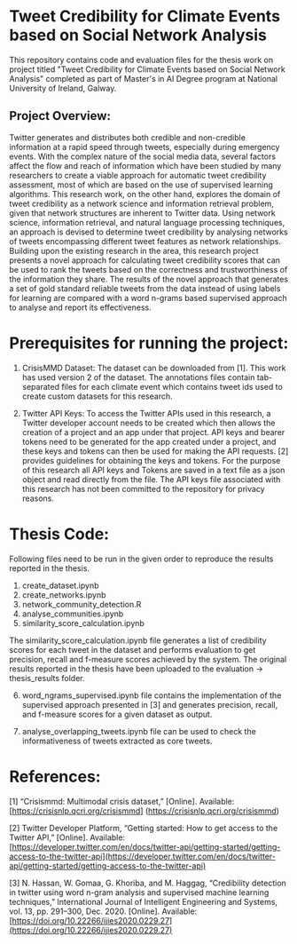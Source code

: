 # Tweet Credibility for Climate Events based on Social Network Analysis

This repository contains code and evaluation files for the thesis work on project titled "Tweet Credibility for Climate Events based on Social Network Analysis"  completed as part of Master's in AI Degree program at National University of Ireland, Galway.

## Project Overview:

Twitter generates and distributes both credible and non-credible information at a rapid speed through tweets, especially during emergency events. With the complex nature of the social media data, several factors affect the flow and reach of information which have been studied by many researchers to create a viable approach for automatic tweet credibility assessment, most of which are based on the use of supervised learning algorithms. This research work, on the other hand, explores the domain of tweet credibility as a network science and information retrieval problem, given that network structures are inherent to Twitter data. Using network science, information retrieval, and natural language processing techniques, an approach is devised to determine tweet credibility by analysing networks of tweets encompassing different tweet features as network relationships. Building upon the existing research in the area, this research project presents a novel approach for calculating tweet credibility scores that can be used to rank the tweets based on the correctness and trustworthiness of the information they share. The results of the novel approach that generates a set of gold standard reliable tweets from the data instead of using labels for learning are compared with a word n-grams based supervised approach to analyse and report its effectiveness.

# Prerequisites for running the project:

1. CrisisMMD Dataset: The dataset can be downloaded from [1]. This work has used version 2 of the dataset. The annotations files contain tab-separated files for each climate event which contains tweet ids used to create custom datasets for this research.

2. Twitter API Keys: To access the Twitter APIs used in this research, a Twitter developer account needs to be created which then allows the creation of a project and an app under that project. API keys and bearer tokens need to be generated for the app created under a project, and these keys and tokens can then be used for making the API requests. [2] provides guidelines for obtaining the keys and tokens. For the purpose of this research all API keys and Tokens are saved in a text file as a json object and read directly from the file. The API keys file associated with this research has not been committed to the repository for privacy reasons. 

# Thesis Code:

Following files need to be run in the given order to reproduce the results reported in the thesis.

1. create_dataset.ipynb
2. create_networks.ipynb
3. network_community_detection.R
4. analyse_communities.ipynb
5. similarity_score_calculation.ipynb

The similarity_score_calculation.ipynb file generates a list of credibility scores for each tweet in the dataset and performs evaluation to get precision, recall and f-measure scores achieved by the system. The original results reported in the thesis have been uploaded to the evaluation -> thesis_results folder.

6. word_ngrams_supervised.ipynb file contains the implementation of the supervised approach presented in [3] and generates precision, recall, and f-measure scores for a given dataset as output.

7. analyse_overlapping_tweets.ipynb file can be used to check the informativeness of tweets extracted as core tweets.


# References:
[1] “Crisismmd: Multimodal crisis dataset,” [Online]. Available: [https://crisisnlp.qcri.org/crisismmd] (https://crisisnlp.qcri.org/crisismmd)

[2] Twitter Developer Platform, “Getting started: How to get access to the Twitter API,” [Online]. Available: [https://developer.twitter.com/en/docs/twitter-api/getting-started/getting-access-to-the-twitter-api](https://developer.twitter.com/en/docs/twitter-api/getting-started/getting-access-to-the-twitter-api)

[3] N. Hassan, W. Gomaa, G. Khoriba, and M. Haggag, “Credibility detection in twitter using word n-gram analysis and supervised machine learning techniques,” International Journal of Intelligent Engineering and Systems, vol. 13, pp. 291–300, Dec. 2020. [Online]. Available: [https://doi.org/10.22266/ijies2020.0229.27](https://doi.org/10.22266/ijies2020.0229.27)
